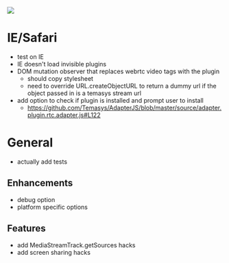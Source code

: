 ![](https://media.giphy.com/media/5cjz1jJrsJ7G0/giphy.gif)

# IE/Safari

- test on IE
- IE doesn't load invisible plugins
- DOM mutation observer that replaces webrtc video tags with the plugin
  - should copy stylesheet
  - need to override URL.createObjectURL to return a dummy url if the object passed in is a temasys stream url
- add option to check if plugin is installed and prompt user to install
  - https://github.com/Temasys/AdapterJS/blob/master/source/adapter.plugin.rtc.adapter.js#L122

# General

- actually add tests

## Enhancements

- debug option
- platform specific options

## Features

- add MediaStreamTrack.getSources hacks
- add screen sharing hacks
